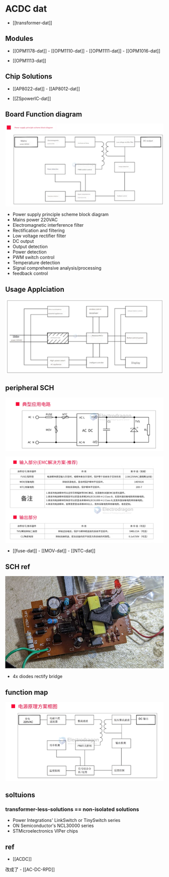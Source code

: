 
# ACDC dat 

- [[transformer-dat]]


## Modules 

- [[OPM1178-dat]] - [[OPM1110-dat]] - [[OPM1111-dat]] - [[OPM1016-dat]]

- [[OPM1113-dat]]

## Chip Solutions 

- [[AP8022-dat]] - [[AP8012-dat]]

- [[ZSpowerIC-dat]]



## Board Function diagram 

![](2025-02-03-15-20-49.png)

- Power supply principle scheme block diagram
- Mains power 220VAC
- Electromagnetic interference filter
- Rectification and filtering
- Low voltage rectifier filter
- DC output
- Output detection
- Power detection
- PWM switch control
- Temperature detection
- Signal comprehensive analysis/processing
- feedback control


## Usage Applciation 

![](2025-02-03-15-21-51.png)

## peripheral SCH 

![](2024-01-23-14-05-46.png)

![](2024-01-23-14-06-01.png)

- [[fuse-dat]] - [[MOV-dat]] - [[NTC-dat]]





## SCH ref 


![](2024-03-21-14-52-51.png)

- 4x diodes rectify bridge 


## function map 

![](2024-08-28-15-15-13.png)


## soltuions 

### transformer-less-solutions == non-isolated solutions

- Power Integrations' LinkSwitch or TinySwitch series
- ON Semiconductor's NCL30000 series
- STMicroelectronics VIPer chips



## ref 

- [[ACDC]]

改成了 - [[AC-DC-RPD]]
